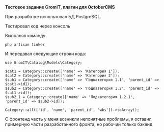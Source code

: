 **Тестовое задание GromIT, плагин для OctoberCMS**


При разработке использовал БД PostgreSQL.


Тестировал код через консоль

Выполнял команду:

`php artisan tinker`

И передавал следующие строки кода:

```
use GromIT\Catalog\Models\Category;

$cat1 = Category::create(['name' => 'Категория 1']);
$cat2 = Category::create(['name' => 'Категория 2']);
$sub1 = Category::create(['name' => 'Подкатегория 1.1', 'parent_id' => $cat1->id]);
$sub2 = Category::create(['name' => 'Подкатегория 1.2', 'parent_id' => $cat1->id]);
$sub2_1 = Category::create(['name' => 'Подкатегория 1.2.1', 'parent_id' => $sub2->id]);

Category::all(['id', 'name', 'parent_id', 'wbs'])->toArray();
```


С фронтенд часть у меня возникли непонятные проблемы, я оставил примерную части разработанного фронта, но рабочий только бэкенд
